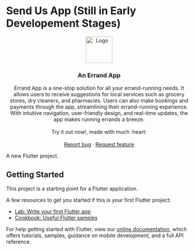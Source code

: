 # Send Us App (Still in Early Developement Stages)

<p align="center">
  <a href="https://flutter.io/">
    <img src="https://user-images.githubusercontent.com/89584431/215066394-fae98a50-75fb-48a6-95f3-d1f64e0e3147.png" alt="Logo" height=72>
  </a>

  <h3 align="center">An Errand App</h3>


  <p align="center">
  Errand App is a one-stop solution for all your errand-running needs. It allows users to receive suggestions for local services such as grocery stores, dry cleaners, and pharmacies. Users can also make bookings and payments through the app, streamlining their errand-running experience. With intuitive navigation, user-friendly design, and real-time updates, the app makes running errands a breeze.
    <br>
    <br>
    Try it out now!, made with much  :heart:
    <br>
    <br>
    <a href="https://github.com/DonGuillotine/errand-app/issues/new">Report bug</a>
    ·
    <a href="https://github.com/DonGuillotine/errand-app/issues/new">Request feature</a>
  </p>
</p>

A new Flutter project.

## Getting Started

This project is a starting point for a Flutter application.

A few resources to get you started if this is your first Flutter project:

- [Lab: Write your first Flutter app](https://flutter.dev/docs/get-started/codelab)
- [Cookbook: Useful Flutter samples](https://flutter.dev/docs/cookbook)

For help getting started with Flutter, view our
[online documentation](https://flutter.dev/docs), which offers tutorials,
samples, guidance on mobile development, and a full API reference.
